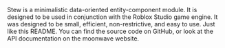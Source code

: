 Stew is a minimalistic data-oriented entity-component module. It is designed to be used in conjunction with the Roblox Studio game engine. It was designed to be small, efficient, non-restrictive, and easy to use. Just like this README. You can find the source code on GitHub, or look at the API documentation on the moonwave website.